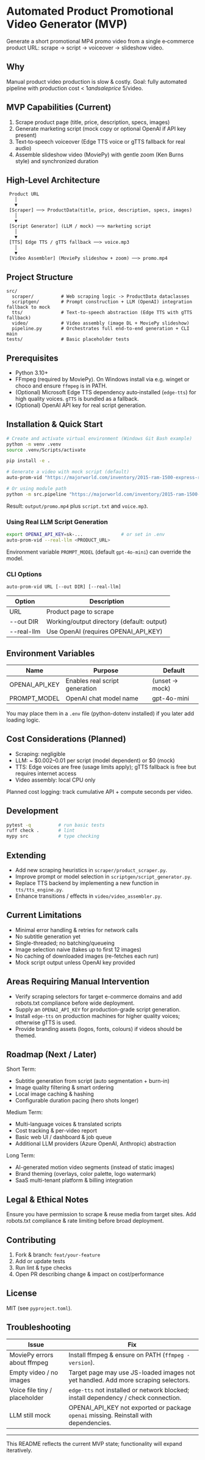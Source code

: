 # Automated Product Promotional Video Generator (MVP)

Generate a short promotional MP4 promo video from a single e‑commerce product URL: scrape → script → voiceover → slideshow video.

## Why
Manual product video production is slow & costly. Goal: fully automated pipeline with production cost < $1 and sale price ~$5/video.

## MVP Capabilities (Current)
1. Scrape product page (title, price, description, specs, images)
2. Generate marketing script (mock copy or optional OpenAI if API key present)
3. Text‑to‑speech voiceover (Edge TTS voice or gTTS fallback for real audio)
4. Assemble slideshow video (MoviePy) with gentle zoom (Ken Burns style) and synchronized duration

## High‑Level Architecture
```
 Product URL
   │
   ▼
 [Scraper] ──> ProductData(title, price, description, specs, images)
   │
   ▼
 [Script Generator] (LLM / mock) ──> marketing script
   │
   ▼
 [TTS] Edge TTS / gTTS fallback ──> voice.mp3
   │
   ▼
 [Video Assembler] (MoviePy slideshow + zoom) ──> promo.mp4
```

## Project Structure
```
src/
  scraper/          # Web scraping logic -> ProductData dataclasses
  scriptgen/        # Prompt construction + LLM (OpenAI) integration fallback to mock
  tts/              # Text‑to‑speech abstraction (Edge TTS with gTTS fallback)
  video/            # Video assembly (image DL + MoviePy slideshow)
  pipeline.py       # Orchestrates full end‑to‑end generation + CLI main
tests/              # Basic placeholder tests
```

## Prerequisites
- Python 3.10+
- FFmpeg (required by MoviePy). On Windows install via e.g. winget or choco and ensure `ffmpeg` is in PATH.
- (Optional) Microsoft Edge TTS dependency auto‑installed (`edge-tts`) for high quality voices. `gTTS` is bundled as a fallback.
- (Optional) OpenAI API key for real script generation.

## Installation & Quick Start
```bash
# Create and activate virtual environment (Windows Git Bash example)
python -m venv .venv
source .venv/Scripts/activate

pip install -e .

# Generate a video with mock script (default)
auto-prom-vid "https://majorworld.com/inventory/2015-ram-1500-express-rwd/"

# Or using module path
python -m src.pipeline "https://majorworld.com/inventory/2015-ram-1500-express-rwd/"
```
Result: `output/promo.mp4` plus `script.txt` and `voice.mp3`.

### Using Real LLM Script Generation
```bash
export OPENAI_API_KEY=sk-...              # or set in .env
auto-prom-vid --real-llm <PRODUCT_URL>
```
Environment variable `PROMPT_MODEL` (default `gpt-4o-mini`) can override the model.

### CLI Options
```
auto-prom-vid URL [--out DIR] [--real-llm]
```
| Option | Description |
|--------|-------------|
| URL | Product page to scrape |
| --out DIR | Working/output directory (default: output) |
| --real-llm | Use OpenAI (requires OPENAI_API_KEY) |

## Environment Variables
| Name | Purpose | Default |
|------|---------|---------|
| OPENAI_API_KEY | Enables real script generation | (unset -> mock) |
| PROMPT_MODEL | OpenAI chat model name | gpt-4o-mini |

You may place them in a `.env` file (python-dotenv installed) if you later add loading logic.

## Cost Considerations (Planned)
- Scraping: negligible
- LLM: ~ $0.002–0.01 per script (model dependent) or $0 (mock)
- TTS: Edge voices are free (usage limits apply); gTTS fallback is free but requires internet access
- Video assembly: local CPU only

Planned cost logging: track cumulative API + compute seconds per video.

## Development
```bash
pytest -q          # run basic tests
ruff check .       # lint
mypy src           # type checking
```

## Extending
- Add new scraping heuristics in `scraper/product_scraper.py`.
- Improve prompt or model selection in `scriptgen/script_generator.py`.
- Replace TTS backend by implementing a new function in `tts/tts_engine.py`.
- Enhance transitions / effects in `video/video_assembler.py`.

## Current Limitations
- Minimal error handling & retries for network calls
- No subtitle generation yet
- Single-threaded; no batching/queueing
- Image selection naive (takes up to first 12 images)
- No caching of downloaded images (re-fetches each run)
- Mock script output unless OpenAI key provided

## Areas Requiring Manual Intervention
- Verify scraping selectors for target e-commerce domains and add robots.txt compliance before wide deployment.
- Supply an `OPENAI_API_KEY` for production-grade script generation.
- Install `edge-tts` on production machines for higher quality voices; otherwise gTTS is used.
- Provide branding assets (logos, fonts, colours) if videos should be themed.

## Roadmap (Next / Later)
Short Term:
- Subtitle generation from script (auto segmentation + burn-in)
- Image quality filtering & smart ordering
- Local image caching & hashing
- Configurable duration pacing (hero shots longer)

Medium Term:
- Multi-language voices & translated scripts
- Cost tracking & per-video report
- Basic web UI / dashboard & job queue
- Additional LLM providers (Azure OpenAI, Anthropic) abstraction

Long Term:
- AI-generated motion video segments (instead of static images)
- Brand theming (overlays, color palette, logo watermark)
- SaaS multi-tenant platform & billing integration

## Legal & Ethical Notes
Ensure you have permission to scrape & reuse media from target sites. Add robots.txt compliance & rate limiting before broad deployment.

## Contributing
1. Fork & branch: `feat/your-feature`
2. Add or update tests
3. Run lint & type checks
4. Open PR describing change & impact on cost/performance

## License
MIT (see `pyproject.toml`).

## Troubleshooting
| Issue | Fix |
|-------|-----|
| MoviePy errors about ffmpeg | Install ffmpeg & ensure on PATH (`ffmpeg -version`). |
| Empty video / no images | Target page may use JS-loaded images not yet handled. Add more scraping selectors. |
| Voice file tiny / placeholder | `edge-tts` not installed or network blocked; install dependency / check connection. |
| LLM still mock | OPENAI_API_KEY not exported or package `openai` missing. Reinstall with dependencies. |

---
This README reflects the current MVP state; functionality will expand iteratively.
